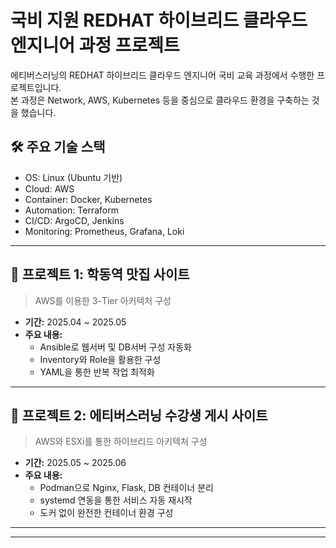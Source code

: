 # 국비 지원 REDHAT 하이브리드 클라우드 엔지니어 과정 프로젝트

에티버스러닝의 REDHAT 하이브리드 클라우드 엔지니어 국비 교육 과정에서 수행한 프로젝트입니다.  
본 과정은 Network, AWS, Kubernetes 등을 중심으로 클라우드 환경을 구축하는 것을 했습니다. 

## 🛠️ 주요 기술 스택
- OS: Linux (Ubuntu 기반)
- Cloud: AWS
- Container: Docker, Kubernetes
- Automation: Terraform
- CI/CD: ArgoCD, Jenkins
- Monitoring: Prometheus, Grafana, Loki

---

## 📁 프로젝트 1: 학동역 맛집 사이트
> AWS를 이용한 3-Tier 아키텍처 구성

- **기간:** 2025.04 ~ 2025.05  
- **주요 내용:**
  - Ansible로 웹서버 및 DB서버 구성 자동화
  - Inventory와 Role을 활용한 구성
  - YAML을 통한 반복 작업 최적화


---

## 📁 프로젝트 2: 에티버스러닝 수강생 게시 사이트
>  AWS와 ESXi를 통한 하이브리드 아키텍처 구성 

- **기간:** 2025.05 ~ 2025.06  
- **주요 내용:**
  - Podman으로 Nginx, Flask, DB 컨테이너 분리
  - systemd 연동을 통한 서비스 자동 재시작
  - 도커 없이 완전한 컨테이너 환경 구성



---



---


